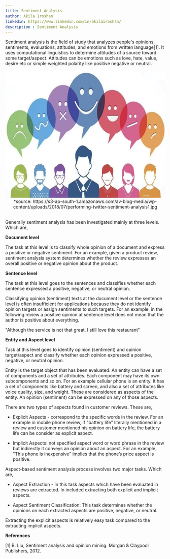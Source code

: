 ```yaml
---
title: Sentiment Analysis
author: Akila Iroshan
linkedin: https://www.linkedin.com/in/akilairoshan/ 
description : Sentiment Analysis
---
```


Sentiment analysis is the field of study that analyzes people's opinions, sentiments, evaluations, attitudes, and emotions from written language[1]. It uses computational linguistics to determine attitudes of a source toward some target/aspect. Attitudes can be emotions such as love, hate, value, desire etc or simple weighted polarity like positive negative or neutral. 

<img src="/img/akila_0.jpg" height="400" width="600" />
<center> *source: https://s3-ap-south-1.amazonaws.com/av-blog-media/wp-content/uploads/2018/07/performing-twitter-sentiment-analysis1.jpg </center>
<br/>

Generally sentiment analysis has been investigated mainly at three levels. Which are,

**Document level**

The task at this level is to classify whole opinion of a document and express a positive or negative sentiment. For an example, given a product review, sentiment analysis system determines whether the review expresses an overall positive or negative opinion about the product.

**Sentence level**

The task at this level goes to the sentences and classifies whether each sentence expressed a positive, negative, or neutral opinion.

Classifying opinion (sentiment) texts at the document level or the sentence level is often insufficient for applications because they do not identify opinion targets or assign sentiments to such targets. For an example, in the following review a positive opinion at sentence level does not mean that the author is positive about everything. 

"Although the service is not that great, I still love this restaurant"

**Entity and Aspect level**

Task at this level goes to identify opinion (sentiment) and opinion target/aspect and classify whether each opinion expressed a positive, negative, or neutral opinion.

Entity is the target object that has been evaluated. An entity can have a set of components and a set of attributes. Each component may have its own subcomponents and so on. For an example cellular phone is an entity. It has a set of components like battery and screen, and also a set of attributes like voice quality, size, and weight. These are considered as aspects of the entity. An opinion (sentiment) can be expressed on any of those aspects.

There are two types of aspects found in customer reviews. These are,

* Explicit Aspects - correspond to the specific words in the review. For an example in mobile phone review, if "battery life" literally mentioned in a review and customer mentioned his opinion on battery life, the battery life can be consider as explicit aspect.

* Implicit Aspects: not specified aspect word or word phrase in the review but indirectly it conveys an opinion about an aspect. For an example, "This phone is inexpensive" implies that the phone’s price aspect is positive.

Aspect-based sentiment analysis process involves two major tasks. Which are,

* Aspect Extraction - In this task aspects which have been evaluated in reviews are extracted. In included extracting both explicit and implicit aspects.

* Aspect Sentiment Classification: This task determines whether the opinions on each extracted aspects are positive, negative, or neutral.

Extracting the explicit aspects is relatively easy task compared to the extracting implicit aspects.

**References**

[1]	B. Liu, Sentiment analysis and opinion mining. Morgan & Claypool Publishers, 2012.


